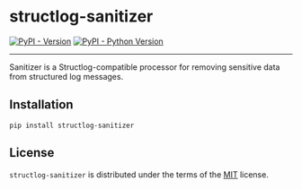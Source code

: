 # structlog-sanitizer

[![PyPI - Version](https://img.shields.io/pypi/v/structlog-sanitizer.svg)](https://pypi.org/project/structlog-sanitizer)
[![PyPI - Python Version](https://img.shields.io/pypi/pyversions/structlog-sanitizer.svg)](https://pypi.org/project/structlog-sanitizer)

-----

Sanitizer is a Structlog-compatible processor for removing sensitive data from structured log messages.

## Installation

```console
pip install structlog-sanitizer
```

## License

`structlog-sanitizer` is distributed under the terms of the [MIT](https://spdx.org/licenses/MIT.html) license.
